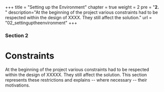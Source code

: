 +++
title = "Setting up the Environment"
chapter = true
weight = 2
pre = "<b>2. </b>"
description="At the beginning of the project various constraints had to be respected within the design of XXXX. They still affect the solution."
url = "02_settinguptheenvironment"
+++

### Section 2

# Constraints

At the beginning of the project various constraints had to be respected within the design of XXXXX.
They still affect the solution.
This section represents these restrictions and explains -- where necessary -- their motivations.

